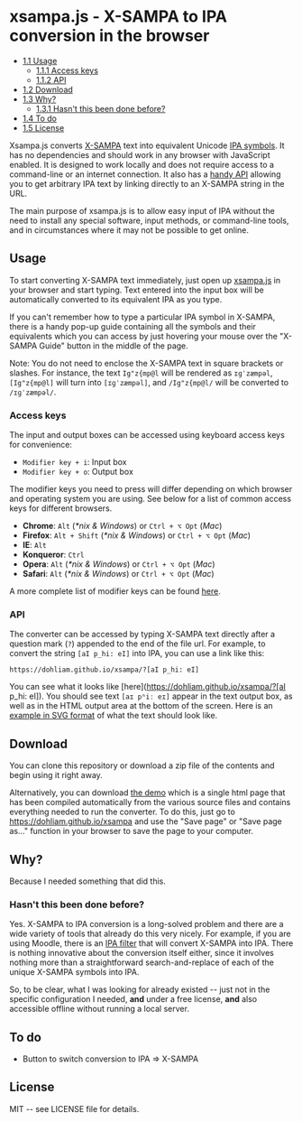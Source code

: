 # xsampa.js - X-SAMPA to IPA conversion in the browser

* [1.1 Usage](#usage)
    * [1.1.1 Access keys](#access-keys)
    * [1.1.2 API](#api)
* [1.2 Download](#download)
* [1.3 Why?](#why?)
    * [1.3.1 Hasn't this been done before?](#hasnt-this-been-done-before?)
* [1.4 To do](#to-do)
* [1.5 License](#license)

Xsampa.js converts [X-SAMPA](https://en.wikipedia.org/wiki/X-SAMPA) text into equivalent Unicode [IPA symbols](https://en.wikipedia.org/wiki/International_Phonetic_Alphabet). It has no dependencies and should work in any browser with JavaScript enabled. It is designed to work locally and does not require access to a command-line or an internet connection. It also has a [handy API](#api) allowing you to get arbitrary IPA text by linking directly to an X-SAMPA string in the URL.

The main purpose of xsampa.js is to allow easy input of IPA without the need to install any special software, input methods, or command-line tools, and in circumstances where it may not be possible to get online.

## Usage

To start converting X-SAMPA text immediately, just open up [xsampa.js](https://dohliam.github.io/xsampa) in your browser and start typing. Text entered into the input box will be automatically converted to its equivalent IPA as you type.

If you can't remember how to type a particular IPA symbol in X-SAMPA, there is a handy pop-up guide containing all the symbols and their equivalents which you can access by just hovering your mouse over the "X-SAMPA Guide" button in the middle of the page.

Note: You do not need to enclose the X-SAMPA text in square brackets or slashes. For instance, the text `Ig"z{mp@l` will be rendered as `ɪɡˈzæmpəl`, `[Ig"z{mp@l]` will turn into `[ɪɡˈzæmpəl]`, and  `/Ig"z{mp@l/` will be converted to `/ɪɡˈzæmpəl/`.

### Access keys

The input and output boxes can be accessed using keyboard access keys for convenience:

* `Modifier key + i`: Input box
* `Modifier key + o`: Output box

The modifier keys you need to press will differ depending on which browser and operating system you are using. See below for a list of common access keys for different browsers.

* __Chrome__: `Alt` (_*nix & Windows_) or `Ctrl + ⌥ Opt` (_Mac_)
* __Firefox__: `Alt + Shift` (_*nix & Windows_) or `Ctrl + ⌥ Opt` (_Mac_)
* __IE__: `Alt`
* __Konqueror__: `Ctrl`
* __Opera__: `Alt` (_*nix & Windows_) or `Ctrl + ⌥ Opt` (_Mac_)
* __Safari__: `Alt` (_*nix & Windows_) or `Ctrl + ⌥ Opt` (_Mac_)

A more complete list of modifier keys can be found [here](https://en.wikipedia.org/wiki/Access_key).

### API

The converter can be accessed by typing X-SAMPA text directly after a question mark (`?`) appended to the end of the file url. For example, to convert the string `[aI p_hi: eI]` into IPA, you can use a link like this:

`https://dohliam.github.io/xsampa/?[aI p_hi: eI]`

You can see what it looks like [here](https://dohliam.github.io/xsampa/?[aI p_hi: eI]). You should see text `[aɪ pʰiː eɪ]` appear in the text output box, as well as in the HTML output area at the bottom of the screen. Here is an [example in SVG format](https://commons.wikimedia.org/wiki/File:IPA_in_IPA.svg) of what the text should look like.

## Download

You can clone this repository or download a zip file of the contents and begin using it right away.

Alternatively, you can download [the demo](https://dohliam.github.io/xsampa) which is a single html page that has been compiled automatically from the various source files and contains everything needed to run the converter. To do this, just go to https://dohliam.github.io/xsampa and use the "Save page" or "Save page as..." function in your browser to save the page to your computer.

## Why?

Because I needed something that did this.

### Hasn't this been done before?

Yes. X-SAMPA to IPA conversion is a long-solved problem and there are a wide variety of tools that already do this very nicely. For example, if you are using Moodle, there is an [IPA filter](https://moodle.org/plugins/view/filter_ipa) that will convert X-SAMPA into IPA. There is nothing innovative about the conversion itself either, since it involves nothing more than a straightforward search-and-replace of each of the unique X-SAMPA symbols into IPA.

So, to be clear, what I was looking for already existed -- just not in the specific configuration I needed, **and** under a free license, **and** also accessible offline without running a local server.

## To do

* Button to switch conversion to IPA => X-SAMPA

## License

MIT -- see LICENSE file for details.